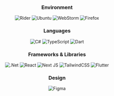

<div align="center">
  
  ### Environment
  ![Rider](https://img.shields.io/badge/Rider-000000.svg?style=for-the-badge&logo=Rider&logoColor=002b36&color=002b36&labelColor=fdf6e3) ![Ubuntu](https://img.shields.io/badge/Ubuntu-E95420?style=for-the-badge&logoColor=002b36&color=002b36&labelColor=fdf6e3) ![WebStorm](https://img.shields.io/badge/webstorm-143?style=for-the-badge&logoColor=002b36&color=002b36&labelColor=fdf6e3) ![Firefox](https://img.shields.io/badge/Firefox-FF7139?style=for-the-badge&logo=Firefox-Browser&logoColor=002b36&color=002b36&labelColor=fdf6e3) 
  ### Languages
![C#](https://img.shields.io/badge/c%23-%23239120.svg?style=for-the-badge&logo=c-sharp&logoColor=white) ![TypeScript](https://img.shields.io/badge/typescript-%23007ACC.svg?style=for-the-badge&logo=typescript&logoColor=ff008b&color=18152e) ![Dart](https://img.shields.io/badge/dart-%230175C2.svg?style=for-the-badge&logo=dart&logoColor=ff008b&color=18152e) 
### Frameworks & Libraries
![.Net](https://img.shields.io/badge/.NET-5C2D91?style=for-the-badge&logo=.net&logoColor=white) ![React](https://img.shields.io/badge/react-%2320232a.svg?style=for-the-badge&logo=react&logoColor=ff008b&color=18152e) ![Next JS](https://img.shields.io/badge/Next-black?style=for-the-badge&logo=next.js&logoColor=ff008b&color=18152e) ![TailwindCSS](https://img.shields.io/badge/tailwindcss-%2338B2AC.svg?style=for-the-badge&logo=tailwind-css&logoColor=ff008b&color=18152e) ![Flutter](https://img.shields.io/badge/Flutter-%2302569B.svg?style=for-the-badge&logo=Flutter&logoColor=ff008b&color=18152e) 
### Design
![Figma](https://img.shields.io/badge/figma-%23F24E1E.svg?style=for-the-badge&logo=figma&logoColor=ff008b&color=18152e)
  
 </div>



